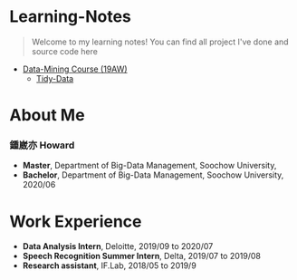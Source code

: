 # Learning-Notes
> Welcome to my learning notes!
> You can find all project I've done and source code here
* [Data-Mining Course (19AW)](https://github.com/h30306/Learning-Notes/tree/master/data-mining)
  * [Tidy-Data]()

# About Me

### 鍾崴亦 Howard
* **Master**, Department of Big-Data Management, Soochow University,
* **Bachelor**, Department of Big-Data Management, Soochow University, 2020/06

# Work Experience 
* **Data Analysis Intern**, Deloitte, 2019/09 to 2020/07
* **Speech Recognition Summer Intern**, Delta, 2019/07 to 2019/08
* **Research assistant**, IF.Lab, 2018/05 to 2019/9
